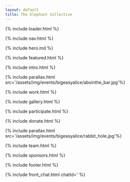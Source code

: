 ```yaml
---
layout: default
title: The Elephant Collective
---
```


{% include loader.html %}

{% include nav.html %}

{% include hero.md %}

{% include featured.html %}

{% include intro.html %}

{% include parallax.html src='/assets/img/events/bigeasyalice/absinthe_bar.jpg'%}

{% include work.html %}

{% include gallery.html %}

{% include participate.html %}

{% include donate.html %}

{% include parallax.html src='/assets/img/events/bigeasyalice/rabbit_hole.jpg'%}

{% include team.html %}

{% include sponsors.html %}

{% include footer.html %}

{% include front_chat.html chatId=' %}

